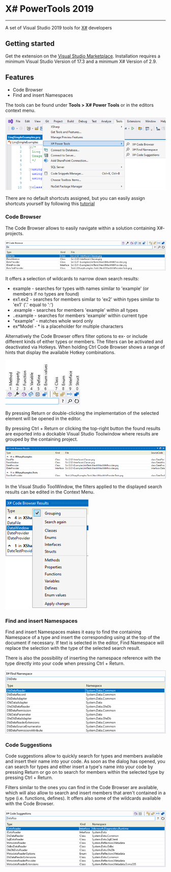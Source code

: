 # X# PowerTools 2019

---------------------------------------

A set of Visual Studio 2019 tools for [X#](https://www.xsharp.eu) developers

## Getting started

Get the extension on the [Visual Studio Marketplace](https://marketplace.visualstudio.com/items?itemName=InfomindsAG.XSharpPowerTools2022).
Installation requires a minimum Visual Studio Version of 17.3 and a minimum X# Version of 2.9.

## Features

- Code Browser
- Find and insert Namespaces

The tools can be found under **Tools > X# Power Tools** or in the editors context menu.

![X# Power Tools Commands](https://raw.githubusercontent.com/InfomindsAg/XSharpPowerTools/master/Images/ToolsMenu.PNG)

There are no default shortcuts assigned, but you can easily assign shortcuts  yourself by following this [tutorial](https://docs.microsoft.com/en-us/visualstudio/ide/identifying-and-customizing-keyboard-shortcuts-in-visual-studio?view=vs-2022)

### Code Browser

The Code Browser allows to easily navigate within a solution containing X#-projects.

![X# Code Browser](https://raw.githubusercontent.com/InfomindsAg/XSharpPowerTools/master/Images/CodeBrowser.PNG)

It offers a selection of wildcards to narrow down search results:

- example		- searches for types with names similar to 'example' (or members if no types are found)
- ex1.ex2		- searches for members similar to 'ex2' within types similar to 'ex1' ('.' equal to ':')
- .example	    - searches for members 'example' within all types
- ..example	    - searches for members 'example' within current type
- "example"     - matches whole word only
- ex*Model      - * is a placeholder for multiple characters

Alternatively the Code Browser offers filter options to ex- or include different kinds of either types or members. The filters can be activated and deactivated via Hotkeys. When holding Ctrl Code Browser shows a range of hints that display the available Hotkey combinations.

![X# Code Browser Filters](https://raw.githubusercontent.com/InfomindsAg/XSharpPowerTools/master/Images/CodeBrowserFilters.PNG)

By pressing Return or double-clicking the implementation of the selected element will be opened in the editor.

By pressing Ctrl + Return or clicking the top-right button the found results are exported into a dockable Visual Studio Toolwindow where results are grouped by the containing project.

![X# Code Browser ToolWindow](https://raw.githubusercontent.com/InfomindsAg/XSharpPowerTools/master/Images/CodeBrowserToolWindow.PNG)

In the Visual Studio ToolWindow, the filters applied to the displayed search results can be edited in the Context Menu.

![X# Code Browser ToolWindow Filters](https://raw.githubusercontent.com/InfomindsAg/XSharpPowerTools/master/Images/CodeBrowserToolWindowFilter.PNG)

### Find and insert Namespaces

Find and insert Namespaces makes it easy to find the containing Namespace of a type and insert the corresponding using at the top of the document if necessary. If text is selected in the editor, Find Namespace will replace the selection with the type of the selected search result.

There is also the possibility of inserting the namespace reference with the type directly into your code when pressing Ctrl + Return.

![X# Find Namespace](https://raw.githubusercontent.com/InfomindsAg/XSharpPowerTools/master/Images/FindNamespace.PNG)

### Code Suggestions

Code suggestions allow to quickly search for types and members available and insert their name into your code. As soon as the dialog has opened, you can search for types and either insert a type's name into your code by pressing Return or go on to search for members within the selected type by pressing Ctrl + Return. 

Filters similar to the ones you can find in the Code Browser are available, which will also allow to search and insert members that aren't contained in a type (i.e. functions, defines). It offers also some of the wildcards available with the Code Browser.

![X# Code Suggestions](https://raw.githubusercontent.com/InfomindsAg/XSharpPowerTools/master/Images/CodeSuggestions.PNG)